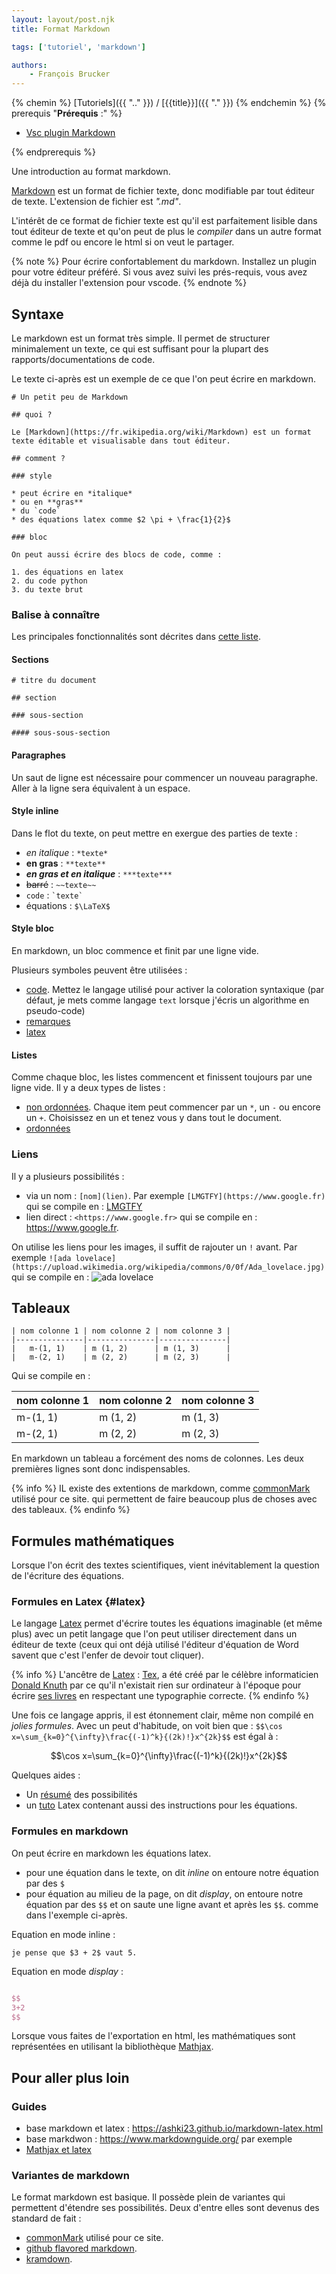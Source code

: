 ```yaml
---
layout: layout/post.njk 
title: Format Markdown

tags: ['tutoriel', 'markdown']

authors: 
    - François Brucker
---
```


{% chemin %}
[Tutoriels]({{ ".." }}) / [{{title}}]({{ "." }})
{% endchemin %}
{% prerequis "**Prérequis** :" %}

* [Vsc plugin Markdown](../vsc-plugin-markdown)

{% endprerequis %}

<!-- début résumé -->

Une introduction au format markdown.

<!-- fin résumé -->

[Markdown](https://fr.wikipedia.org/wiki/Markdown) est un format de fichier texte, donc modifiable par tout éditeur de texte. L'extension de fichier est *".md"*.

L'intérêt de ce format de fichier texte est qu'il est parfaitement lisible dans tout éditeur de texte et qu'on peut de plus le *compiler* dans un autre format comme le pdf ou encore le html si on veut le partager.

{% note %}
Pour écrire confortablement du markdown. Installez un plugin pour votre éditeur préféré. Si vous avez suivi les prés-requis, vous avez déjà du installer l'extension pour vscode.
{% endnote %}

## Syntaxe

Le markdown est un format très simple. Il permet de structurer minimalement un texte, ce qui est suffisant pour la plupart des rapports/documentations de code.

Le texte ci-après est un exemple de ce que l'on peut écrire en markdown.

```text
# Un petit peu de Markdown

## quoi ?

Le [Markdown](https://fr.wikipedia.org/wiki/Markdown) est un format texte éditable et visualisable dans tout éditeur.

## comment ?

### style

* peut écrire en *italique*
* ou en **gras**
* du `code` 
* des équations latex comme $2 \pi + \frac{1}{2}$

### bloc

On peut aussi écrire des blocs de code, comme :

1. des équations en latex
2. du code python
3. du texte brut
```

### Balise à connaître

Les principales fonctionnalités sont décrites dans [cette liste](https://www.markdownguide.org/cheat-sheet/#basic-syntax).

#### Sections

```text
# titre du document

## section

### sous-section

#### sous-sous-section
```

#### Paragraphes

Un saut de ligne est nécessaire pour commencer un nouveau paragraphe. Aller à la ligne sera équivalent à un espace.

#### Style inline

Dans le flot du texte, on peut mettre en exergue des parties de texte :

* *en italique* : `*texte*`
* **en gras** : `**texte**`
* ***en gras et en italique*** : `***texte***`
* ~~barré~~ : `~~texte~~`
* `code` : `` `texte` ``
* équations : `$\LaTeX$`

#### Style bloc

En markdown, un bloc commence et finit par une ligne vide.

Plusieurs symboles peuvent être utilisées :

* [code](https://www.markdownguide.org/extended-syntax/#fenced-code-blocks). Mettez le langage utilisé pour activer la coloration syntaxique (par défaut, je mets comme langage `text` lorsque j'écris un algorithme en pseudo-code)
* [remarques](https://www.markdownguide.org/basic-syntax/#blockquotes-1)
* [latex](#latex)

#### Listes

Comme chaque bloc, les listes commencent et finissent toujours par une ligne vide. Il y a deux types de listes :

* [non ordonnées](https://www.markdownguide.org/basic-syntax/#unordered-lists). Chaque item peut commencer par un `*`, un `-` ou encore un `+`. Choisissez en un et tenez vous y dans tout le document.
* [ordonnées](https://www.markdownguide.org/basic-syntax/#ordered-lists)

### Liens

Il y a plusieurs possibilités :

* via un nom : `[nom](lien)`. Par exemple `[LMGTFY](https://www.google.fr)` qui se compile en : [LMGTFY](https://www.google.fr)
* lien direct : `<https://www.google.fr>` qui se compile en : <https://www.google.fr>.

On utilise les liens pour les images, il suffit de rajouter un `!` avant. Par exemple `![ada lovelace](https://upload.wikimedia.org/wikipedia/commons/0/0f/Ada_lovelace.jpg)` qui se compile en : ![ada lovelace](https://upload.wikimedia.org/wikipedia/commons/0/0f/Ada_lovelace.jpg)

## Tableaux

```text
| nom colonne 1 | nom colonne 2 | nom colonne 3 |
|---------------|---------------|---------------|
|   m-(1, 1)    | m (1, 2)      | m (1, 3)      |
|   m-(2, 1)    | m (2, 2)      | m (2, 3)      |
```

Qui se compile en :

| nom colonne 1 | nom colonne 2 | nom colonne 3 |
|---------------|---------------|---------------|
|   m-(1, 1)    | m (1, 2)      | m (1, 3)      |
|   m-(2, 1)    | m (2, 2)      | m (2, 3)      |


En markdown un tableau a forcément des noms de colonnes. Les deux premières lignes sont donc indispensables.

{% info %}
IL existe des extentions de markdown, comme [commonMark](https://spec.commonmark.org/) utilisé pour ce site. qui permettent de faire beaucoup plus de choses avec des tableaux.
{% endinfo %}

## Formules mathématiques

Lorsque l'on écrit des textes scientifiques, vient inévitablement la question de l'écriture des équations.

### Formules en Latex {#latex}

Le langage [Latex](https://fr.wikipedia.org/wiki/LaTeX) permet d'écrire toutes les équations imaginable (et même plus) avec un petit langage que l'on peut utiliser directement dans un éditeur de texte (ceux qui ont déjà utilisé l'éditeur d'équation de Word savent que c'est l'enfer de devoir tout cliquer).

{% info %}
L'ancêtre de [Latex](https://fr.wikipedia.org/wiki/LaTeX) : [Tex](https://fr.wikipedia.org/wiki/TeX), a été créé par le célèbre informaticien [Donald Knuth](https://fr.wikipedia.org/wiki/Donald_Knuth) par ce qu'il n'existait rien sur ordinateur à l'époque pour écrire [ses livres](https://fr.wikipedia.org/wiki/The_Art_of_Computer_Programming) en respectant une typographie correcte.
{% endinfo %}

Une fois ce langage appris, il est étonnement clair, même non compilé en *jolies formules*. Avec un peut d'habitude, on voit bien que : `$$\cos x=\sum_{k=0}^{\infty}\frac{(-1)^k}{(2k)!}x^{2k}$$` est égal à :

$$\cos x=\sum_{k=0}^{\infty}\frac{(-1)^k}{(2k)!}x^{2k}$$

Quelques aides :

* Un [résumé](http://tug.ctan.org/info/undergradmath/undergradmath.pdf) des possibilités
* un [tuto](https://www.science-emergence.com/Articles/Formules-math%C3%A9matiques-sous-LaTeX/) Latex contenant aussi des instructions pour les équations.

### Formules en markdown

On peut écrire en markdown les équations latex.

* pour une équation dans le texte, on dit *inline* on entoure notre équation  par des `$`
* pour équation au milieu de la page, on dit *display*, on entoure notre équation par des `$$` et on saute une ligne avant et après les `$$`. comme dans l'exemple ci-après.

Equation en mode inline :

```text
je pense que $3 + 2$ vaut 5.
```

Equation en mode *display* :

```tex

$$
3+2
$$

```

Lorsque vous faites de l'exportation en html, les mathématiques sont représentées en utilisant la bibliothèque [Mathjax](https://www.mathjax.org/).

## Pour aller plus loin

### Guides

* base markdown et latex : <https://ashki23.github.io/markdown-latex.html>
* base markdwon : <https://www.markdownguide.org/> par exemple
* [Mathjax et latex](https://math.meta.stackexchange.com/questions/5020/mathjax-basic-tutorial-and-quick-reference)

### Variantes de markdown

Le format markdown est basique. Il possède plein de variantes qui permettent d'étendre ses possibilités. Deux d'entre elles sont devenus des standard de fait :

* [commonMark](https://spec.commonmark.org/) utilisé pour ce site.
* [github flavored markdown](https://guides.github.com/features/mastering-markdown/).
* [kramdown](https://kramdown.gettalong.org/documentation.html).

